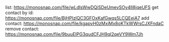 list: https://monosnap.com/file/wLdIsWwDQiSDeUmevSOy4lI8jqeUFS
get contact by id: https://monosnap.com/file/BjHPlzlQC3GFOxKafGwqs5LCQEejA7
add contact: https://monosnap.com/file/kgapvH0zMxiMx8oKTkWWrsCJXFndaC
remove contact: https://monosnap.com/file/9buuEIPG3qudCFJH9qI2qeVY9Wm7Jh